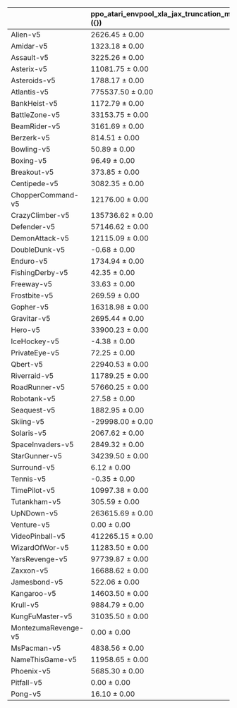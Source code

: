 |                     | ppo_atari_envpool_xla_jax_truncation_machado ({})   | ppo_atari_envpool_xla_jax_truncation ({})   |
|:--------------------|:----------------------------------------------------|:--------------------------------------------|
| Alien-v5            | 2626.45 ± 0.00                                      | 1755.00 ± 342.54                            |
| Amidar-v5           | 1323.18 ± 0.00                                      | 843.47 ± 31.70                              |
| Assault-v5          | 3225.26 ± 0.00                                      | 6248.95 ± 261.93                            |
| Asterix-v5          | 11081.75 ± 0.00                                     | 4903.44 ± 479.45                            |
| Asteroids-v5        | 1788.17 ± 0.00                                      | 1769.68 ± 200.53                            |
| Atlantis-v5         | 775537.50 ± 0.00                                    | 3258958.33 ± 553392.40                      |
| BankHeist-v5        | 1172.79 ± 0.00                                      | 1167.31 ± 37.27                             |
| BattleZone-v5       | 33153.75 ± 0.00                                     | 20424.17 ± 1986.70                          |
| BeamRider-v5        | 3161.69 ± 0.00                                      | 3133.78 ± 293.02                            |
| Berzerk-v5          | 814.51 ± 0.00                                       | 991.35 ± 215.61                             |
| Bowling-v5          | 50.89 ± 0.00                                        | 44.76 ± 7.63                                |
| Boxing-v5           | 96.49 ± 0.00                                        | 93.64 ± 0.17                                |
| Breakout-v5         | 373.85 ± 0.00                                       | 465.90 ± 14.30                              |
| Centipede-v5        | 3082.35 ± 0.00                                      | 3494.08 ± 58.71                             |
| ChopperCommand-v5   | 12176.00 ± 0.00                                     | 4422.79 ± 833.81                            |
| CrazyClimber-v5     | 135736.62 ± 0.00                                    | 118370.17 ± 4364.35                         |
| Defender-v5         | 57146.62 ± 0.00                                     | 49146.98 ± 4077.41                          |
| DemonAttack-v5      | 12115.09 ± 0.00                                     | 23497.63 ± 4008.79                          |
| DoubleDunk-v5       | -0.68 ± 0.00                                        | -6.72 ± 1.02                                |
| Enduro-v5           | 1734.94 ± 0.00                                      | 1178.37 ± 90.34                             |
| FishingDerby-v5     | 42.35 ± 0.00                                        | 26.20 ± 0.49                                |
| Freeway-v5          | 33.63 ± 0.00                                        | 32.77 ± 0.22                                |
| Frostbite-v5        | 269.59 ± 0.00                                       | 296.23 ± 16.84                              |
| Gopher-v5           | 16318.98 ± 0.00                                     | 2493.51 ± 2185.28                           |
| Gravitar-v5         | 2695.44 ± 0.00                                      | 626.52 ± 46.03                              |
| Hero-v5             | 33900.23 ± 0.00                                     | 29907.28 ± 2776.20                          |
| IceHockey-v5        | -4.38 ± 0.00                                        | -4.51 ± 0.27                                |
| PrivateEye-v5       | 72.25 ± 0.00                                        | 57.67 ± 42.24                               |
| Qbert-v5            | 22940.53 ± 0.00                                     | 17318.50 ± 385.80                           |
| Riverraid-v5        | 11789.25 ± 0.00                                     | 8676.91 ± 725.75                            |
| RoadRunner-v5       | 57660.25 ± 0.00                                     | 45092.50 ± 796.30                           |
| Robotank-v5         | 27.58 ± 0.00                                        | 11.69 ± 5.49                                |
| Seaquest-v5         | 1882.95 ± 0.00                                      | 1203.30 ± 364.07                            |
| Skiing-v5           | -29998.00 ± 0.00                                    | -11533.75 ± 3604.51                         |
| Solaris-v5          | 2067.62 ± 0.00                                      | 2056.02 ± 89.43                             |
| SpaceInvaders-v5    | 2849.32 ± 0.00                                      | 1164.26 ± 176.96                            |
| StarGunner-v5       | 34239.50 ± 0.00                                     | 46906.46 ± 2422.07                          |
| Surround-v5         | 6.12 ± 0.00                                         | -5.33 ± 1.73                                |
| Tennis-v5           | -0.35 ± 0.00                                        | -12.02 ± 7.92                               |
| TimePilot-v5        | 10997.38 ± 0.00                                     | 6915.75 ± 1400.00                           |
| Tutankham-v5        | 305.59 ± 0.00                                       | 221.88 ± 28.88                              |
| UpNDown-v5          | 263615.69 ± 0.00                                    | 394292.22 ± 199475.88                       |
| Venture-v5          | 0.00 ± 0.00                                         | 0.00 ± 0.00                                 |
| VideoPinball-v5     | 412265.15 ± 0.00                                    | 76031.30 ± 17313.17                         |
| WizardOfWor-v5      | 11283.50 ± 0.00                                     | 6392.12 ± 548.63                            |
| YarsRevenge-v5      | 97739.87 ± 0.00                                     | 63012.63 ± 5800.47                          |
| Zaxxon-v5           | 16688.62 ± 0.00                                     | 4767.50 ± 3370.76                           |
| Jamesbond-v5        | 522.06 ± 0.00                                       | 585.02 ± 106.40                             |
| Kangaroo-v5         | 14603.50 ± 0.00                                     | 4484.29 ± 323.07                            |
| Krull-v5            | 9884.79 ± 0.00                                      | 9420.27 ± 271.85                            |
| KungFuMaster-v5     | 31035.50 ± 0.00                                     | 29591.29 ± 1533.86                          |
| MontezumaRevenge-v5 | 0.00 ± 0.00                                         | 4.25 ± 6.01                                 |
| MsPacman-v5         | 4838.56 ± 0.00                                      | 2574.25 ± 589.84                            |
| NameThisGame-v5     | 11958.65 ± 0.00                                     | 5939.28 ± 118.37                            |
| Phoenix-v5          | 5685.30 ± 0.00                                      | 14847.46 ± 480.81                           |
| Pitfall-v5          | 0.00 ± 0.00                                         | -113.92 ± 98.81                             |
| Pong-v5             | 16.10 ± 0.00                                        | 20.62 ± 0.18                                |